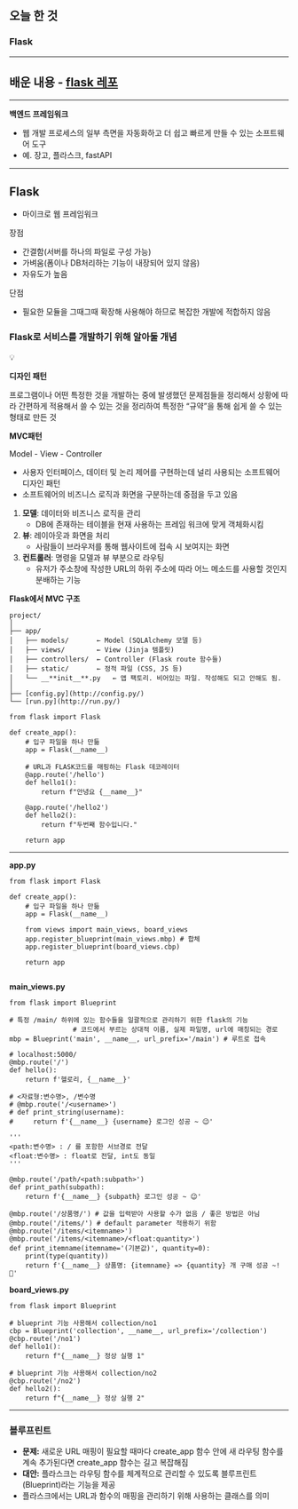 ## 오늘 한 것

### Flask

---

## 배운 내용 - [flask 레포](https://github.com/weonyee/flask_test.git)

***
**백엔드 프레임워크**

- 웹 개발 프로세스의 일부 측면을 자동화하고 더 쉽고 빠르게 만들 수 있는 소프트웨어 도구
- 예. 장고, 플라스크, fastAPI

***

## Flask

- 마이크로 웹 프레임워크

장점

- 간결함(서버를 하나의 파일로 구성 가능)
- 가벼움(폼이나 DB처리하는 기능이 내장되어 있지 않음)
- 자유도가 높음

단점

- 필요한 모듈을 그때그때 확장해 사용해야 하므로 복잡한 개발에 적합하지 않음

### Flask로 서비스를 개발하기 위해 알아둘 개념

<aside>
💡

**디자인 패턴**

프로그램이나 어떤 특정한 것을 개발하는 중에 발생했던 문제점들을 정리해서 상황에 따라 간편하게 적용해서 쓸 수 있는 것을 정리하여 특정한 “규약”을 통해 쉽게 쓸 수 있는 형태로 만든 것

</aside>

**MVC패턴**

Model - View - Controller

- 사용자 인터페이스, 데이터 및 논리 제어를 구현하는데 널리 사용되는 소프트웨어 디자인 패턴
- 소프트웨어의 비즈니스 로직과 화면을 구분하는데 중점을 두고 있음
1. **모델**: 데이터와 비즈니스 로직을 관리
    - DB에 존재하는 테이블을 현재 사용하는 프레임 워크에 맞게 객체화시킴
2. **뷰**: 레이아웃과 화면을 처리
    - 사람들이 브라우저를 통해 웹사이트에 접속 시 보여지는 화면
3. **컨트롤러**: 명령을 모델과 뷰 부분으로 라우팅
    - 유저가 주소창에 작성한 URL의 하위 주소에 따라 어느 메소드를 사용할 것인지 분배하는 기능
    

**Flask에서 MVC 구조**

```
project/
│
├── app/
│   ├── models/       ← Model (SQLAlchemy 모델 등)
│   ├── views/        ← View (Jinja 템플릿)
│   ├── controllers/  ← Controller (Flask route 함수들)
│   ├── static/       ← 정적 파일 (CSS, JS 등)
│   └── __**init__**.py   ← 앱 팩토리. 비어있는 파일. 작성해도 되고 안해도 됨.
│
├── [config.py](http://config.py/)
└── [run.py](http://run.py/)
```

```
from flask import Flask

def create_app():
    # 입구 파일을 하나 만듦
    app = Flask(__name__)

    # URL과 FLASK코드를 매핑하는 Flask 데코레이터
    @app.route('/hello')
    def hello1():
        return f"안녕요 {__name__}"
    
    @app.route('/hello2')
    def hello2():
        return f"두번째 함수입니다."

    return app
```


***

**app.py**

```
from flask import Flask

def create_app():
    # 입구 파일을 하나 만듦
    app = Flask(__name__)

    from views import main_views, board_views
    app.register_blueprint(main_views.mbp) # 합체
    app.register_blueprint(board_views.cbp)

    return app


```


**main_views.py**

```
from flask import Blueprint

# 특정 /main/ 하위에 있는 함수들을 일괄적으로 관리하기 위한 flask의 기능
                # 코드에서 부르는 상대적 이름, 실제 파일명, url에 매칭되는 경로
mbp = Blueprint('main', __name__, url_prefix='/main') # 루트로 접속

# localhost:5000/
@mbp.route('/')
def hello():
    return f'헬로리, {__name__}'

# <자료형:변수명>, /변수명
# @mbp.route('/<username>')
# def print_string(username):
#     return f'{__name__} {username} 로그인 성공 ~ 😉'

'''
<path:변수명> : / 를 포함한 서브경로 전달
<float:변수명> : float로 전달, int도 동일
'''

@mbp.route('/path/<path:subpath>')
def print_path(subpath):
    return f'{__name__} {subpath} 로그인 성공 ~ 😉'

@mbp.route('/상품명/') # 값을 입력받아 사용할 수가 없음 / 좋은 방법은 아님
@mbp.route('/items/') # default parameter 적용하기 위함
@mbp.route('/items/<itemname>')
@mbp.route('/items/<itemname>/<float:quantity>')
def print_itemname(itemname='(기본값)', quantity=0):
    print(type(quantity))
    return f'{__name__} 상품명: {itemname} => {quantity} 개 구매 성공 ~! 💸'
```



**board_views.py**
```
from flask import Blueprint

# blueprint 기능 사용해서 collection/no1
cbp = Blueprint('collection', __name__, url_prefix='/collection')
@cbp.route('/no1')
def hello1():
    return f"{__name__} 정상 실행 1"

# blueprint 기능 사용해서 collection/no2
@cbp.route('/no2')
def hello2():
    return f"{__name__} 정상 실행 2"
```


***

### 블루프린트

- **문제:** 새로운 URL 매핑이 필요할 때마다 create_app 함수 안에 새 라우팅 함수를 계속 추가된다면 create_app 함수는 길고 복잡해짐
- **대안:** 플라스크는 라우팅 함수를 체계적으로 관리할 수 있도록 블루프린트(Blueprint)라는 기능을 제공
- 플라스크에서는 URL과 함수의 매핑을 관리하기 위해 사용하는 클래스를 의미

  
